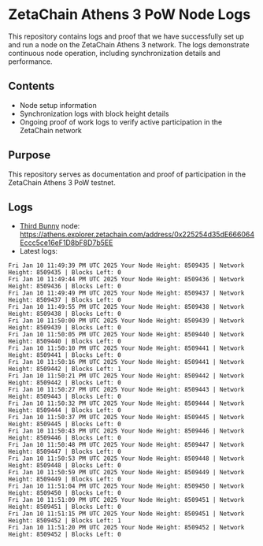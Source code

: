 # ZetaChain Athens 3 PoW Node Logs
This repository contains logs and proof that we have successfully set up and run a node on the ZetaChain Athens 3 network. The logs demonstrate continuous node operation, including synchronization details and performance.

## Contents
- Node setup information
- Synchronization logs with block height details
- Ongoing proof of work logs to verify active participation in the ZetaChain network

## Purpose
This repository serves as documentation and proof of participation in the ZetaChain Athens 3 PoW testnet.

## Logs

- [Third Bunny](https://thirdbunny.xyz/) node: https://athens.explorer.zetachain.com/address/0x225254d35dE666064Eccc5ce16eF1D8bF8D7b5EE
- Latest logs:
```
Fri Jan 10 11:49:39 PM UTC 2025 Your Node Height: 8509435 | Network Height: 8509435 | Blocks Left: 0
Fri Jan 10 11:49:44 PM UTC 2025 Your Node Height: 8509436 | Network Height: 8509436 | Blocks Left: 0
Fri Jan 10 11:49:49 PM UTC 2025 Your Node Height: 8509437 | Network Height: 8509437 | Blocks Left: 0
Fri Jan 10 11:49:55 PM UTC 2025 Your Node Height: 8509438 | Network Height: 8509438 | Blocks Left: 0
Fri Jan 10 11:50:00 PM UTC 2025 Your Node Height: 8509439 | Network Height: 8509439 | Blocks Left: 0
Fri Jan 10 11:50:05 PM UTC 2025 Your Node Height: 8509440 | Network Height: 8509440 | Blocks Left: 0
Fri Jan 10 11:50:10 PM UTC 2025 Your Node Height: 8509441 | Network Height: 8509441 | Blocks Left: 0
Fri Jan 10 11:50:16 PM UTC 2025 Your Node Height: 8509441 | Network Height: 8509442 | Blocks Left: 1
Fri Jan 10 11:50:21 PM UTC 2025 Your Node Height: 8509442 | Network Height: 8509442 | Blocks Left: 0
Fri Jan 10 11:50:27 PM UTC 2025 Your Node Height: 8509443 | Network Height: 8509443 | Blocks Left: 0
Fri Jan 10 11:50:32 PM UTC 2025 Your Node Height: 8509444 | Network Height: 8509444 | Blocks Left: 0
Fri Jan 10 11:50:37 PM UTC 2025 Your Node Height: 8509445 | Network Height: 8509445 | Blocks Left: 0
Fri Jan 10 11:50:43 PM UTC 2025 Your Node Height: 8509446 | Network Height: 8509446 | Blocks Left: 0
Fri Jan 10 11:50:48 PM UTC 2025 Your Node Height: 8509447 | Network Height: 8509447 | Blocks Left: 0
Fri Jan 10 11:50:53 PM UTC 2025 Your Node Height: 8509448 | Network Height: 8509448 | Blocks Left: 0
Fri Jan 10 11:50:59 PM UTC 2025 Your Node Height: 8509449 | Network Height: 8509449 | Blocks Left: 0
Fri Jan 10 11:51:04 PM UTC 2025 Your Node Height: 8509450 | Network Height: 8509450 | Blocks Left: 0
Fri Jan 10 11:51:09 PM UTC 2025 Your Node Height: 8509451 | Network Height: 8509451 | Blocks Left: 0
Fri Jan 10 11:51:15 PM UTC 2025 Your Node Height: 8509451 | Network Height: 8509452 | Blocks Left: 1
Fri Jan 10 11:51:20 PM UTC 2025 Your Node Height: 8509452 | Network Height: 8509452 | Blocks Left: 0
```
